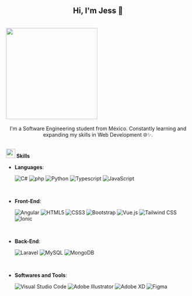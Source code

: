 ## <div align="center">Hi, I'm Jess 🌟</div>

<br>
<div style ="display:flex;" align="center">
  <img src="https://i.giphy.com/media/v1.Y2lkPTc5MGI3NjExd2ljcGxheXFsNzVlNTRuNW13cHJlcmZvd3hqMGZnM2k2Y3N2cGVweiZlcD12MV9pbnRlcm5hbF9naWZfYnlfaWQmY3Q9cw/DbGDZz3KidE4KK6enQ/giphy.gif" style="width:250px"/>
</div><br>

<div align="center">I'm a Software Engineering student from México. Constantly learning and expanding my skills in Web Development 🌐✨.</div>

##
<img src="https://media2.giphy.com/media/QssGEmpkyEOhBCb7e1/giphy.gif?cid=ecf05e47a0n3gi1bfqntqmob8g9aid1oyj2wr3ds3mg700bl&rid=giphy.gif" width ="25"><b> Skills</b>
<br>

<p align="center">

- **Languages**:
    
    ![C#](https://img.shields.io/badge/C%23-239120?style=for-the-badge&logo=c-sharp&logoColor=white)
    ![php](https://img.shields.io/badge/PHP-777BB4?style=for-the-badge&logo=php&logoColor=white)
    ![Python](https://img.shields.io/badge/Python%20-%2314354C.svg?style=for-the-badge&logo=python&logoColor=white)
    ![Typescript](https://img.shields.io/badge/TypeScript-007ACC?style=for-the-badge&logo=typescript&logoColor=white)
    ![JavaScript](https://img.shields.io/badge/JavaScript%20-%23F7DF1E.svg?style=for-the-badge&logo=javascript&logoColor=black)

<br>   
    
- **Front-End**:
  
  ![Angular](https://img.shields.io/badge/Angular-DD0031?style=for-the-badge&logo=angular&logoColor=white)
  ![HTML5](https://img.shields.io/badge/HTML5%20-%23E34F26.svg?style=for-the-badge&logo=html5&logoColor=white)
  ![CSS3](https://img.shields.io/badge/CSS%20-%231572B6.svg?style=for-the-badge&logo=css3&logoColor=white)
  ![Bootstrap](https://img.shields.io/badge/Bootstrap-563D7C?style=for-the-badge&logo=bootstrap&logoColor=white)
  ![Vue.js](https://img.shields.io/badge/Vue.js-35495E?style=for-the-badge&logo=vue.js&logoColor=4FC08D)
  ![Tailwind CSS](https://img.shields.io/badge/Tailwind_CSS-38B2AC?style=for-the-badge&logo=tailwind-css&logoColor=whit)
  ![Ionic](https://img.shields.io/badge/Ionic-%233880FF.svg?style=for-the-badge&logo=Ionic&logoColor=white)

<br>

- **Back-End**:

  ![Laravel](https://img.shields.io/badge/Laravel-FF2D20?style=for-the-badge&logo=laravel&logoColor=white)
  ![MySQL](https://img.shields.io/badge/MySQL-00000F?style=for-the-badge&logo=mysql&logoColor=white)
  ![MongoDB](https://img.shields.io/badge/MongoDB-4EA94B?style=for-the-badge&logo=mongodb&logoColor=white)
   

<br>

- **Softwares and Tools**:

    ![Visual Studio Code](https://img.shields.io/badge/Visual%20Studio%20Code-0078d7.svg?style=for-the-badge&logo=visual-studio-code&logoColor=white)
    ![Adobe Illustrator](https://img.shields.io/badge/adobe%20illustrator-%23FF9A00.svg?style=for-the-badge&logo=adobe%20illustrator&logoColor=white)
    ![Adobe XD](https://img.shields.io/badge/Adobe%20XD-470137?style=for-the-badge&logo=Adobe%20XD&logoColor=#FF61F6)
  	![Figma](https://img.shields.io/badge/figma-%23F24E1E.svg?style=for-the-badge&logo=figma&logoColor=white)

<br>
